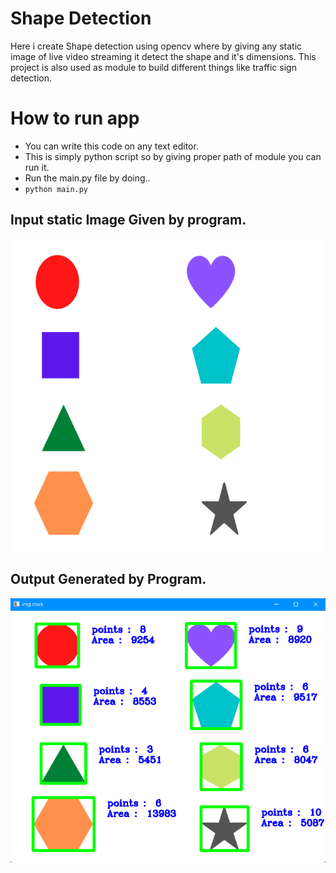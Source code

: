 # Shape Detection

Here i create Shape detection using opencv where by giving any static image of live video streaming it detect the shape and it's dimensions.
This project is also used as module to build different things like traffic sign detection.

# How to run app 

 * You can write this code on any text editor.
 * This is simply python script so by giving proper path of module you can run it.
 * Run the main.py file by doing..
 * `python main.py`
 
## Input static Image Given by program. 

<p align="center">
  <img src="./static/img.png" with=500 height=500>
</p>

 
## Output Generated by Program.

<p align="center">
  <img src="output.png">
</p>
